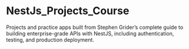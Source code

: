 # NestJs_Projects_Course
Projects and practice apps built from Stephen Grider’s complete guide to building enterprise-grade APIs with NestJS, including authentication, testing, and production deployment.
